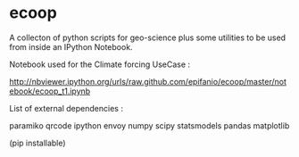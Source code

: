 ecoop
=====

A collecton of python scripts for geo-science plus some utilities to be used from inside an IPython Notebook.


Notebook used for the  Climate forcing UseCase :

http://nbviewer.ipython.org/urls/raw.github.com/epifanio/ecoop/master/notebook/ecoop_t1.ipynb

List of external  dependencies :

paramiko
qrcode
ipython
envoy
numpy 
scipy
statsmodels
pandas 
matplotlib

(pip installable)
